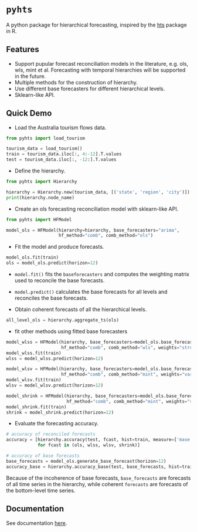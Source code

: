 # `pyhts`
A python package for hierarchical forecasting, inspired by the [hts](https://cran.r-project.org/web/packages/hts/index.html) package in R.

## Features

- Support pupular forecast reconciliation models in the literature, e.g. ols, wls, mint et al. Forecasting with temporal hierarchies will be supported in the future. 
- Multiple methods for the construction of hierarchy.
- Use different base forecasters for different hierarchical levels.
- Sklearn-like API.


## Quick Demo

- Load the Australia tourism flows data.

```python
from pyhts import load_tourism

tourism_data = load_tourism()
train = tourism_data.iloc[:, 4:-12].T.values
test = tourism_data.iloc[:, -12:].T.values
```


- Define the hierarchy.

```python
from pyhts import Hierarchy

hierarchy = Hierarchy.new(tourism_data, [('state', 'region', 'city')])
print(hierarchy.node_name)
```

- Create an ols forecasting reconciliation model with sklearn-like API.

```python
from pyhts import HFModel

model_ols = HFModel(hierarchy=hierarchy, base_forecasters="arima",
                    hf_method="comb", comb_method="ols")
```

- Fit the model and produce forecasts.

```python
model_ols.fit(train)
ols = model_ols.predict(horizon=12)
```

* `model.fit()` fits the `baseforecasters` and computes the weighting matrix used to reconcile the base forecasts.

* `model.predict()` calculates the base forecasts for all levels and reconciles the base forecasts.

- Obtain coherent forecasts of all the hierarchical levels.

```python
all_level_ols = hierarchy.aggregate_ts(ols)
```

- fit other methods using fitted base forecasters

```python
model_wlss = HFModel(hierarchy, base_forecasters=model_ols.base_forecasters,
                     hf_method="comb", comb_method="wls", weights="structural")
model_wlss.fit(train)
wlss = model_wlss.predict(horizon=12)

model_wlsv = HFModel(hierarchy, base_forecasters=model_ols.base_forecasters,
                     hf_method="comb", comb_method="mint", weights="variance")
model_wlsv.fit(train)
wlsv = model_wlsv.predict(horizon=12)

model_shrink = HFModel(hierarchy, base_forecasters=model_ols.base_forecasters,
                       hf_method="comb", comb_method="mint", weights="shrinkage")
model_shrink.fit(train)
shrink = model_shrink.predict(horizon=12)
```

- Evaluate the forecasting accuracy.

```python
# accuracy of reconciled forecasts
accuracy = [hierarchy.accuracy(test, fcast, hist=train, measure=['mase', 'rmse'])
            for fcast in (ols, wlss, wlsv, shrink)]

# accuracy of base forecasts
base_forecasts = model_ols.generate_base_forecast(horizon=12)
accuracy_base = hierarchy.accuracy_base(test, base_forecasts, hist=train, measure=['mase', 'rmse'])
```

Because of the incoherence of base forecasts, `base_forecasts` are forecasts of all time series in the hierarchy, while coherent `forecasts` are forecasts of the bottom-level time series.  



## Documentation
See documentation [here](https://angelpone.github.io/pyhts/).
